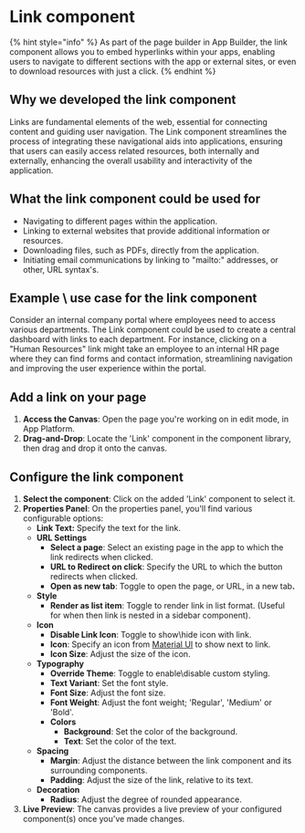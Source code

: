 # Link component

{% hint style="info" %}
As part of the page builder in App Builder, the link component allows you to embed hyperlinks within your apps, enabling users to navigate to different sections with the app or external sites, or even to download resources with just a click.
{% endhint %}

## Why we developed the link component

Links are fundamental elements of the web, essential for connecting content and guiding user navigation. The Link component streamlines the process of integrating these navigational aids into applications, ensuring that users can easily access related resources, both internally and externally, enhancing the overall usability and interactivity of the application.

## What the link component could be used for&#x20;

* Navigating to different pages within the application.
* Linking to external websites that provide additional information or resources.
* Downloading files, such as PDFs, directly from the application.
* Initiating email communications by linking to "mailto:" addresses, or other, URL syntax's.

## **Example \ use case for the link component**

Consider an internal company portal where employees need to access various departments. The Link component could be used to create a central dashboard with links to each department. For instance, clicking on a "Human Resources" link might take an employee to an internal HR page where they can find forms and contact information, streamlining navigation and improving the user experience within the portal.

## Add a link on your page

1. **Access the Canvas**: Open the page you're working on in edit mode, in App Platform.
2. **Drag-and-Drop**: Locate the 'Link' component in the component library, then drag and drop it onto the canvas.

## Configure the link component

1. **Select the component**: Click on the added 'Link' component to select it.
2. **Properties Panel**: On the properties panel, you'll find various configurable options:
   * **Link Text:** Specify the text for the link.
   * **URL Settings**
     * **Select a page**: Select an existing page in the app to which the link redirects when clicked.
     * **URL to Redirect on click**: Specify the URL to which the button redirects when clicked.
     * **Open as new tab**: Toggle to open the page, or URL, in a new ta&#x62;**.**
   * **Style**
     * **Render as list item**: Toggle to render link in list format. (Useful for when then link is nested in a sidebar component).
   * **Icon**
     * **Disable Link Icon**: Toggle to show\hide icon with link.
     * **Icon**: Specify an icon from [Material UI](https://mui.com/material-ui/material-icons) to show next to link.
     * **Icon Size**: Adjust the size of the icon.
   * **Typography**
     * **Override Theme**: Toggle to enable\disable custom styling.
     * **Text Variant**: Set the font style.
     * **Font Size**: Adjust the font size.
     * **Font Weight**: Adjust the font weight; 'Regular', 'Medium' or 'Bold'.
     * **Colors**
       * **Background**: Set the color of the background.
       * **Text**: Set the color of the text.
   * **Spacing**
     * **Margin**: Adjust the distance between the link component and its surrounding components.&#x20;
     * **Padding**: Adjust the size of the link, relative to its text.
   * **Decoration**
     * **Radius**: Adjust the degree of rounded appearance.
3. **Live Preview**: The canvas provides a live preview of your configured component(s) once you've made changes.

